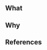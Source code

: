 ## What
<!-- Describe the changes you have made in this PR. -->

## Why
<!-- Explain the reasons behind these changes. -->

## References
<!-- Link to related issues, discussions and references. -->
